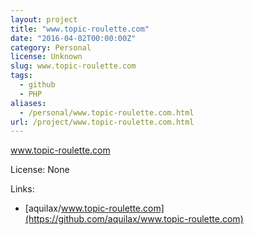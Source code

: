 ```yaml
---
layout: project
title: "www.topic-roulette.com"
date: "2016-04-02T00:00:00Z"
category: Personal
license: Unknown
slug: www.topic-roulette.com
tags:
  - github
  - PHP
aliases:
  - /personal/www.topic-roulette.com.html
url: /project/www.topic-roulette.com.html
---
```


www.topic-roulette.com

License: None

Links:

* [aquilax/www.topic-roulette.com](https://github.com/aquilax/www.topic-roulette.com)
